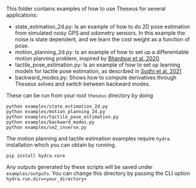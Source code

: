 This folder contains examples of how to use Theseus for several applications:

- state_estimation_2d.py: Is an example of how to do 2D pose estimation from simulated
noisy GPS and odometry sensors. In this example the noise is state dependent, and we
learn the cost weight as a function of pose. 
- motion_planning_2d.py: Is an example of how to set up a differentiable motion planning
problem, inspired by [Bhardwaj et al. 2020](https://arxiv.org/pdf/1907.09591.pdf).
- tactile_pose_estimation.py: Is an example of how to set up learning models for
tactile pose estimation, as described in [Sodhi et al. 2021](https://arxiv.org/abs/1705.10664)
- backward_modes.py: Shows how to compute derivatives through Theseus solves and switch between backward modes.

These can be run from your root `theseus` directory by doing

    python examples/state_estimation_2d.py
    python examples/motion_planning_2d.py
    python examples/tactile_pose_estimation.py
    python examples/backward_modes.py
    python examples/se2_inverse.py

The motion planning and tactile estimation examples require `hydra` installation which you can obtain
by running.

    pip install hydra-core

Any outputs generated by these scripts will be saved under `examples/outputs`. You can 
change this directory by passing the CLI option `hydra.run.dir=<your_directory>`
